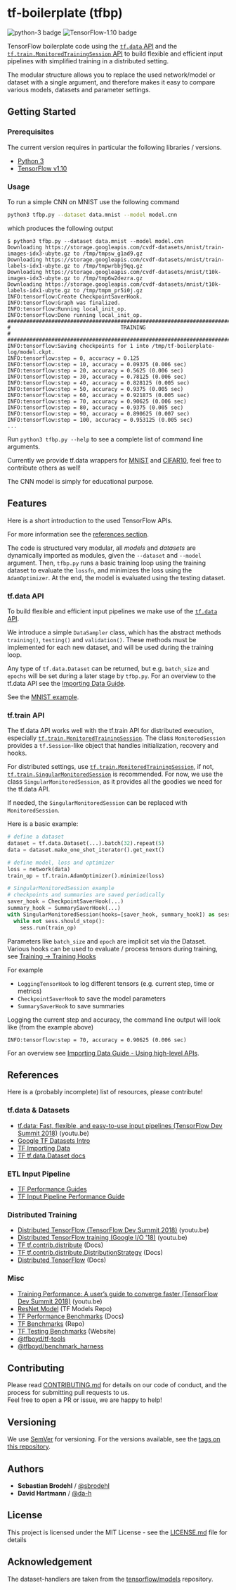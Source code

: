 # tf-boilerplate (tfbp)
![python-3 badge](https://img.shields.io/badge/python-3-brightgreen.svg) ![TensorFlow-1.10 badge](https://img.shields.io/badge/TensorFlow-1.10-brightgreen.svg)

TensorFlow boilerplate code using the [`tf.data` API](https://www.tensorflow.org/api_docs/python/tf/data) 
and the [`tf.train.MonitoredTrainingSession` API](https://www.tensorflow.org/api_docs/python/tf/train/MonitoredSession) 
to build flexible and efficient input pipelines with simplified training 
in a distributed setting.

The modular structure allows you to replace the used network/model or dataset with a single argument,
and therefore makes it easy to compare various models, datasets and parameter settings.

## Getting Started

### Prerequisites

The current version requires in particular the following libraries / versions.

* [Python 3](https://www.python.org/downloads/)
* [TensorFlow v1.10](https://github.com/tensorflow/tensorflow)

### Usage

To run a simple CNN on MNIST use the following command

```bash
python3 tfbp.py --dataset data.mnist --model model.cnn
```

which produces the following output

```
$ python3 tfbp.py --dataset data.mnist --model model.cnn
Downloading https://storage.googleapis.com/cvdf-datasets/mnist/train-images-idx3-ubyte.gz to /tmp/tmpsw_g1ad9.gz
Downloading https://storage.googleapis.com/cvdf-datasets/mnist/train-labels-idx1-ubyte.gz to /tmp/tmpwrbbj9qq.gz
Downloading https://storage.googleapis.com/cvdf-datasets/mnist/t10k-images-idx3-ubyte.gz to /tmp/tmp6w2dezra.gz
Downloading https://storage.googleapis.com/cvdf-datasets/mnist/t10k-labels-idx1-ubyte.gz to /tmp/tmpm_pr5i0j.gz
INFO:tensorflow:Create CheckpointSaverHook.
INFO:tensorflow:Graph was finalized.
INFO:tensorflow:Running local_init_op.
INFO:tensorflow:Done running local_init_op.
################################################################################
#                                   TRAINING                                   #
################################################################################
INFO:tensorflow:Saving checkpoints for 1 into /tmp/tf-boilerplate-log/model.ckpt.
INFO:tensorflow:step = 0, accuracy = 0.125
INFO:tensorflow:step = 10, accuracy = 0.09375 (0.006 sec)
INFO:tensorflow:step = 20, accuracy = 0.5625 (0.006 sec)
INFO:tensorflow:step = 30, accuracy = 0.78125 (0.006 sec)
INFO:tensorflow:step = 40, accuracy = 0.828125 (0.005 sec)
INFO:tensorflow:step = 50, accuracy = 0.9375 (0.005 sec)
INFO:tensorflow:step = 60, accuracy = 0.921875 (0.005 sec)
INFO:tensorflow:step = 70, accuracy = 0.90625 (0.006 sec)
INFO:tensorflow:step = 80, accuracy = 0.9375 (0.005 sec)
INFO:tensorflow:step = 90, accuracy = 0.890625 (0.007 sec)
INFO:tensorflow:step = 100, accuracy = 0.953125 (0.005 sec)
...
```

Run `python3 tfbp.py --help` to see a complete list of command line arguments.

Currently we provide tf.data wrappers for [MNIST](http://yann.lecun.com/exdb/mnist/)
and [CIFAR10](https://www.cs.toronto.edu/~kriz/cifar.html),
feel free to contribute others as well!

The CNN model is simply for educational purpose.

## Features

Here is a short introduction to the used TensorFlow APIs.

For more information see the [references section](#references).

The code is structured very modular, all *models* and *datasets* are dynamically 
imported as modules, given the `--dataset` and `--model` argument.
Then, `tfbp.py` runs a basic training loop using the training dataset
to evaluate the `lossfn`, and minimizes the loss using the `AdamOptimizer`.
At the end, the model is evaluated using the testing dataset.

### tf.data API

To build flexible and efficient input pipelines we make use of the [`tf.data` API](https://www.tensorflow.org/api_docs/python/tf/data).

We introduce a simple `DataSampler` class, which has the abstract methods `training()`, `testing()` and `validation()`.
These methods must be implemented for each new dataset, and will be used during the training loop.

Any type of `tf.data.Dataset` can be returned, but e.g. `batch_size` and `epochs` will be set during a later stage by `tfbp.py`.
For an overview to the tf.data API see the [Importing Data Guide](https://www.tensorflow.org/guide/datasets).  

See the [MNIST example](data/mnist/__init__.py#L103).

### tf.train API

The tf.data API works well with the tf.train API for distributed execution, especially [`tf.train.MonitoredTrainingSession`](https://www.tensorflow.org/api_docs/python/tf/train/MonitoredSession).
The class `MonitoredSession` provides a `tf.Session`-like object that handles initialization, recovery and hooks.

For distributed settings, use [`tf.train.MonitoredTrainingSession`](https://www.tensorflow.org/api_docs/python/tf/train/MonitoredSession),
if not, [`tf.train.SingularMonitoredSession`](https://www.tensorflow.org/api_docs/python/tf/train/SingularMonitoredSession) is recommended.
For now, we use the class `SingularMonitoredSession`, as it provides all the goodies we need for the tf.data API.

If needed, the `SingularMonitoredSession` can be replaced with `MonitoredSession`.

Here is a basic example:
```python
# define a dataset
dataset = tf.data.Dataset(...).batch(32).repeat(5)
data = dataset.make_one_shot_iterator().get_next()

# define model, loss and optimizer
loss = network(data)
train_op = tf.train.AdamOptimizer().minimize(loss)

# SingularMonitoredSession example
# checkpoints and summaries are saved periodically 
saver_hook = CheckpointSaverHook(...)
summary_hook = SummarySaverHook(...)
with SingularMonitoredSession(hooks=[saver_hook, summary_hook]) as sess:
  while not sess.should_stop():
    sess.run(train_op)
```

Parameters like `batch_size` and `epoch` are implicit set via the Dataset.
Various hooks can be used to evaluate / process tensors during training, see [Training -> Training Hooks](https://www.tensorflow.org/api_guides/python/train#Training_Hooks)

For example
- `LoggingTensorHook` to log different tensors (e.g. current step, time or metrics)
- `CheckpointSaverHook` to save the model parameters
- `SummarySaverHook` to save summaries

Logging the current step and accuracy, the command line output will look like (from the example above)
```
INFO:tensorflow:step = 70, accuracy = 0.90625 (0.006 sec)
```

For an overview see [Importing Data Guide - Using high-level APIs](https://www.tensorflow.org/guide/datasets#using_high_level_apis).

## References

Here is a (probably incomplete) list of resources, please contribute!

### tf.data & Datasets
- [tf.data: Fast, flexible, and easy-to-use input pipelines (TensorFlow Dev Summit 2018)](https://youtu.be/uIcqeP7MFH0) (youtu.be)
- [Google TF Datasets Intro](https://developers.googleblog.com/2017/09/introducing-tensorflow-datasets.html)
- [TF Importing Data](https://www.tensorflow.org/programmers_guide/datasets)
- [TF tf.data.Dataset docs](https://www.tensorflow.org/api_docs/python/tf/data/Dataset)

### ETL Input Pipeline
- [TF Performance Guides](https://www.tensorflow.org/performance/performance_guide)
- [TF Input Pipeline Performance Guide](https://www.tensorflow.org/performance/datasets_performance)

### Distributed Training
- [Distributed TensorFlow (TensorFlow Dev Summit 2018)](https://youtu.be/-h0cWBiQ8s8) (youtu.be)
- [Distributed TensorFlow training (Google I/O '18)](https://youtu.be/bRMGoPqsn20) (youtu.be)
- [TF tf.contrib.distribute](https://www.tensorflow.org/versions/master/api_docs/python/tf/contrib/distribute) (Docs)
- [TF tf.contrib.distribute.DistributionStrategy](https://www.tensorflow.org/versions/master/api_docs/python/tf/contrib/distribute/DistributionStrategy) (Docs)
- [Distributed TensorFlow](https://www.tensorflow.org/deploy/distributed) (Docs)

### Misc
- [Training Performance: A user’s guide to converge faster (TensorFlow Dev Summit 2018)](https://youtu.be/SxOsJPaxHME) (youtu.be)
- [ResNet Model](https://github.com/tensorflow/models/tree/master/official/resnet) (TF Models Repo)
- [TF Performance Benchmarks](https://www.tensorflow.org/performance/benchmarks) (Docs)
- [TF Benchmarks](https://github.com/tensorflow/benchmarks) (Repo)
- [TF Testing Benchmarks](https://benchmarks-dot-tensorflow-testing.appspot.com) (Website)
- [@tfboyd/tf-tools](https://github.com/tfboyd/tf-tools)
- [@tfboyd/benchmark_harness](https://github.com/tfboyd/benchmark_harness)

## Contributing

Please read [CONTRIBUTING.md](CONTRIBUTING.md) for details on our code of conduct, and the process for submitting pull requests to us.  
Feel free to open a PR or issue, we are happy to help!

## Versioning

We use [SemVer](http://semver.org/) for versioning.
For the versions available, see the [tags on this repository](https://github.com/sbrodehl/tf-boilerplate/tags). 

## Authors
* **Sebastian Brodehl** / [@sbrodehl](https://github.com/sbrodehl)
* **David Hartmann** / [@da-h](https://github.com/da-h)

## License
This project is licensed under the MIT License - see the [LICENSE.md](LICENSE.md) file for details

## Acknowledgement
The dataset-handlers are taken from the [tensorflow/models](https://github.com/tensorflow/models) repository.
